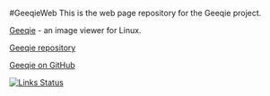 #GeeqieWeb
This is the web page repository for the Geeqie project.  

[Geeqie](http://geeqie.org/) - an image viewer for Linux.

[Geeqie repository](http://geeqie.org/cgi-bin/gitweb.cgi?p=geeqie.git)

[Geeqie on GitHub](https://github.com/BestImageViewer/geeqie)

[![Links Status](https://github.com/geeqie/geeqie.github.io/actions/workflows/links.yml/badge.svg)]()
